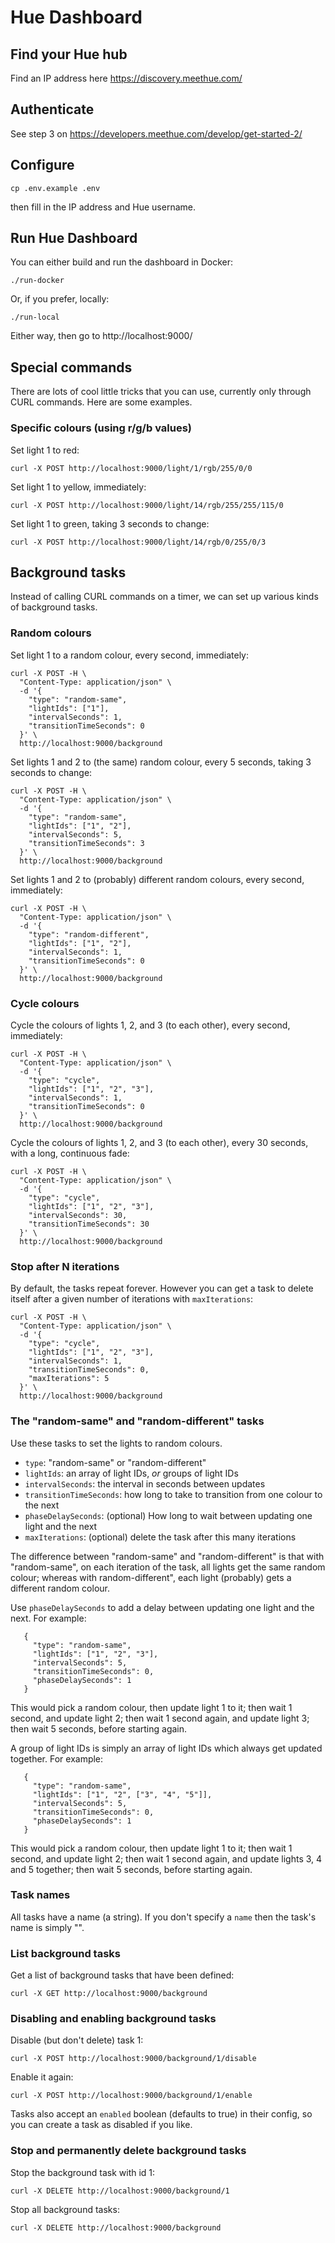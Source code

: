 # Hue Dashboard

## Find your Hue hub

Find an IP address here https://discovery.meethue.com/

## Authenticate

See step 3 on https://developers.meethue.com/develop/get-started-2/

## Configure

    cp .env.example .env

then fill in the IP address and Hue username.

## Run Hue Dashboard

You can either build and run the dashboard in Docker:

    ./run-docker

Or, if you prefer, locally:

    ./run-local

Either way, then go to http://localhost:9000/

## Special commands

There are lots of cool little tricks that you can use, currently only through CURL commands. Here are some examples.

### Specific colours (using r/g/b values)

Set light 1 to red:

    curl -X POST http://localhost:9000/light/1/rgb/255/0/0

Set light 1 to yellow, immediately:

    curl -X POST http://localhost:9000/light/14/rgb/255/255/115/0

Set light 1 to green, taking 3 seconds to change:

    curl -X POST http://localhost:9000/light/14/rgb/0/255/0/3

## Background tasks

Instead of calling CURL commands on a timer, we can set up various kinds of background tasks.

### Random colours

Set light 1 to a random colour, every second, immediately:

    curl -X POST -H \
      "Content-Type: application/json" \
      -d '{
        "type": "random-same",
        "lightIds": ["1"],
        "intervalSeconds": 1,
        "transitionTimeSeconds": 0
      }' \
      http://localhost:9000/background

Set lights 1 and 2 to (the same) random colour, every 5 seconds, taking 3 seconds to change:

    curl -X POST -H \
      "Content-Type: application/json" \
      -d '{
        "type": "random-same",
        "lightIds": ["1", "2"],
        "intervalSeconds": 5,
        "transitionTimeSeconds": 3
      }' \
      http://localhost:9000/background

Set lights 1 and 2 to (probably) different random colours, every second, immediately:

    curl -X POST -H \
      "Content-Type: application/json" \
      -d '{
        "type": "random-different",
        "lightIds": ["1", "2"],
        "intervalSeconds": 1,
        "transitionTimeSeconds": 0
      }' \
      http://localhost:9000/background

### Cycle colours

Cycle the colours of lights 1, 2, and 3 (to each other), every second, immediately:

    curl -X POST -H \
      "Content-Type: application/json" \
      -d '{
        "type": "cycle",
        "lightIds": ["1", "2", "3"],
        "intervalSeconds": 1,
        "transitionTimeSeconds": 0
      }' \
      http://localhost:9000/background

Cycle the colours of lights 1, 2, and 3 (to each other), every 30 seconds, with a long, continuous fade:

    curl -X POST -H \
      "Content-Type: application/json" \
      -d '{
        "type": "cycle",
        "lightIds": ["1", "2", "3"],
        "intervalSeconds": 30,
        "transitionTimeSeconds": 30
      }' \
      http://localhost:9000/background

### Stop after N iterations

By default, the tasks repeat forever. However you can get a task to delete itself after a given number of iterations with `maxIterations`:

    curl -X POST -H \
      "Content-Type: application/json" \
      -d '{
        "type": "cycle",
        "lightIds": ["1", "2", "3"],
        "intervalSeconds": 1,
        "transitionTimeSeconds": 0,
        "maxIterations": 5
      }' \
      http://localhost:9000/background

### The "random-same" and "random-different" tasks

Use these tasks to set the lights to random colours.

 * `type`: "random-same" or "random-different"
 * `lightIds`: an array of light IDs, _or_ groups of light IDs
 * `intervalSeconds`: the interval in seconds between updates
 * `transitionTimeSeconds`: how long to take to transition from one colour to the next
 * `phaseDelaySeconds`: (optional) How long to wait between updating one light and the next
 * `maxIterations`: (optional) delete the task after this many iterations

The difference between "random-same" and "random-different" is that with "random-same", on each iteration of the task, all lights get the same random colour; whereas with random-different", each light (probably) gets a different random colour.

Use `phaseDelaySeconds` to add a delay between updating one light and the next. For example:

```
   {
     "type": "random-same",
     "lightIds": ["1", "2", "3"],
     "intervalSeconds": 5,
     "transitionTimeSeconds": 0,
     "phaseDelaySeconds": 1
   }
```

This would pick a random colour, then update light 1 to it; then wait 1 second, and update light 2; then wait 1 second again, and update light 3; then wait 5 seconds, before starting again.

A group of light IDs is simply an array of light IDs which always get updated together. For example:

```
   {
     "type": "random-same",
     "lightIds": ["1", "2", ["3", "4", "5"]],
     "intervalSeconds": 5,
     "transitionTimeSeconds": 0,
     "phaseDelaySeconds": 1
   }
```

This would pick a random colour, then update light 1 to it; then wait 1 second, and update light 2; then wait 1 second again, and update lights 3, 4 and 5 together; then wait 5 seconds, before starting again.

### Task names

All tasks have a name (a string). If you don't specify a `name` then the task's name is simply "".

### List background tasks

Get a list of background tasks that have been defined:

    curl -X GET http://localhost:9000/background

### Disabling and enabling background tasks

Disable (but don't delete) task 1:

    curl -X POST http://localhost:9000/background/1/disable

Enable it again:

    curl -X POST http://localhost:9000/background/1/enable

Tasks also accept an `enabled` boolean (defaults to true) in their config, so you can create a task as disabled if you like.

### Stop and permanently delete background tasks

Stop the background task with id 1:

    curl -X DELETE http://localhost:9000/background/1

Stop all background tasks:

    curl -X DELETE http://localhost:9000/background
